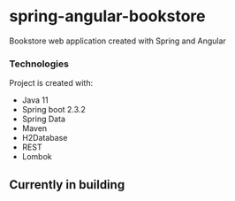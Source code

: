 # spring-angular-bookstore
Bookstore web application created with Spring and Angular

### Technologies
Project is created with:
* Java 11
* Spring boot 2.3.2
* Spring Data
* Maven
* H2Database
* REST
* Lombok

## Currently in building
